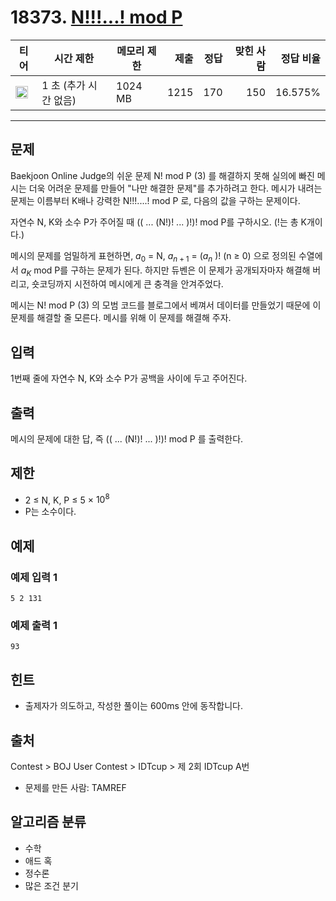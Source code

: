 # 18373. [N!!!...! mod P](https://www.acmicpc.net/problem/18373)

| 티어                                                                  | 시간 제한             | 메모리 제한 | 제출 | 정답 | 맞힌 사람 | 정답 비율 |
| --------------------------------------------------------------------- | --------------------- | ----------- | ---: | ---: | --------: | --------: |
| <img src="https://static.solved.ac/tier_small/18.svg" width="20px" /> | 1 초 (추가 시간 없음) | 1024 MB     | 1215 |  170 |       150 |   16.575% |

---

## 문제

Baekjoon Online Judge의 쉬운 문제
N! mod P (3)
를 해결하지 못해 실의에 빠진 메시는 더욱 어려운 문제를 만들어 "나만 해결한 문제"를 추가하려고 한다. 메시가 내려는 문제는 이름부터 K배나 강력한 N!!!....! mod P 로, 다음의 값을 구하는 문제이다.

자연수 N, K와 소수 P가 주어질 때 (( ... (N!)! ... )!)! mod P를 구하시오. (!는 총 K개이다.)

메시의 문제를 엄밀하게 표현하면, $a_{0}$ = N, $a_{n+1}$ = ($a_{n}$
)! (n ≥ 0) 으로 정의된 수열에서 $a_{K}$
mod P를 구하는 문제가 된다. 하지만 듀벤은 이 문제가 공개되자마자 해결해 버리고, 숏코딩까지 시전하여 메시에게 큰 충격을 안겨주었다.

메시는 N! mod P (3) 의 모범 코드를 블로그에서 베껴서 데이터를 만들었기 때문에 이 문제를 해결할 줄 모른다. 메시를 위해 이 문제를 해결해 주자.

## 입력

1번째 줄에 자연수 N, K와 소수 P가 공백을 사이에 두고 주어진다.

## 출력

메시의 문제에 대한 답, 즉 (( ... (N!)! ... )!)! mod P 를 출력한다.

## 제한

- 2 ≤ N, K, P ≤ 5 × $10^{8}$
- P는 소수이다.

## 예제

### 예제 입력 1

```
5 2 131
```

### 예제 출력 1

```
93
```

## 힌트

- 출제자가 의도하고, 작성한 풀이는 600ms 안에 동작합니다.

## 출처

Contest
\>
BOJ User Contest
\>
IDTcup
\>
제 2회 IDTcup
A번

- 문제를 만든 사람: TAMREF

## 알고리즘 분류

- 수학
- 애드 혹
- 정수론
- 많은 조건 분기

